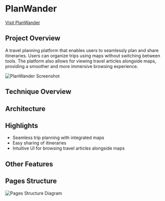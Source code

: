 # PlanWander
[Visit PlanWander](https://plan-wander.vercel.app/)

## Project Overview
A travel planning platform that enables users to seamlessly plan and share itineraries. Users can organize trips using maps without switching between tools. The platform also allows for viewing travel articles alongside maps, providing a smoother and more immersive browsing experience.

![PlanWander Screenshot]()

## Technique Overview


## Architecture


## Highlights
- Seamless trip planning with integrated maps
- Easy sharing of itineraries
- Intuitive UI for browsing travel articles alongside maps

## Other Features


## Pages Structure


![Pages Structure Diagram](path-to-your-image)
